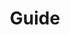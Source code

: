 ---
# This file is a template to document a new frontend template within the GOV.UK Publishing Design Guide website.
layout: frontend-template-documentation
sectionKey: Frontend templates

# Step 1: Duplicate and rename this file to the proposed frontend template you want to include in the Publishing Design Guide website.
# When duplicating and renaming this file use lowercase and replace any spaces with a dash (ie. -)

# Step 2: Set "eleventyExcludeFromCollections" to "false". This will ensure that the code snippet is commented out and a page will be display withinin the Publishing Design Guide.
eleventyExcludeFromCollections: false

# Step 3: Establish the relationship of this frontend template.
# The relationship between frontend templates will be demonstrated visually via levels on the left-hand navigation menu. For instance, "GitHub smart answers" is only revealed when the end-user selects "Smart answer" since "GitHub smart answers" a child template to the "Smart answer" frontend template.
eleventyNavigation:
  # If this frontend template is not associated with or a child to another frontend template, set the field below ("parent") to "Frontend templates"
  parent: Frontend templates

# Step 4: Input data points according to fields below to the best of your ability. Any fields without any data points will not be displayed on the website.

# Name of the frontend tempalte
# This is the name of the frontend template (ex. Homepage). It is required to display the title on the page, in the meta data, and in the left-hand navigation menu of the frontend templates page.
title: Guide

# Description of the frontend template
# This briefly describes what the frontend template is. It is required to display the description on the page, and in the <head> meta description.
description: Guides are designed to present complicated and long subjects by breaking them up into separate pages.

# Embedding the figma file of the frontend template
# This will display a Figma embed on the page.
# To add a Figma embed, copy only the URL within the embed snippet.
figmaLink: #Delete this comment before entering the Figma embed URL of the Figma representaiton of this frontend template.

# How the frontend template works
# Briefly descibe how this frontend template works. For instance, listing out what end-user can do on a page that uses this frontend template, as well as it's relation to other pages and its associated frontend templates on GOV.UK.
# You MUST wrap this in single quotation marks (ie. ' '), since markdown can be used to enter this information. To create a heading, use three hashes (ie. ###).
howItWorks:
  'Guides have multiple parts (or chapters). Each part has a title, a body and a slug.'

# Live examples of webpages that use this frontend template
# List out all the pages on GOV.UK that use this frontend template, by providing: (1) the title of the page, (2) the URL of the page, and (3) indicate whether the page is in Welsh in order for assistive technology to read out the page title correctly.
examples:
  # To add additional examples duplicate the the fields below (adhering to the formating) but increase the count by one integer.
  0:
    # Both title and link are REQUIRED in order for this information to render on the page.
    title: 'HMRC online services: sign in or set up an account'
    link: https://www.gov.uk/log-in-register-hmrc-online-services
    welsh:
      # Options on whether the webpage using this frontend template is in Welsh:
        # true = The webpage is in Welsh
        # false = The webpage is not in Welsh, but rather in English
      false
  1:
    # Both title and link are REQUIRED in order for this information to render on the page.
    title: 'Tax overpayments and underpayments'
    link: https://www.gov.uk/tax-overpayments-and-underpayments/if-youre-due-a-refund
    welsh:
      # Options on whether the webpage using this frontend template is in Welsh:
        # true = The webpage is in Welsh
        # false = The webpage is not in Welsh, but rather in English
      false
  2:
    # Both title and link are REQUIRED in order for this information to render on the page.
    title: 'Universal Credit'
    link: https://www.gov.uk/universal-credit
    welsh:
      # Options on whether the webpage using this frontend template is in Welsh:
        # true = The webpage is in Welsh
        # false = The webpage is not in Welsh, but rather in English
      false
    
# The Content Data (Production) URL this frontend template
# Filter the document type in content data and copy the URL in your browser's address bar.
contentDataLink: https://content-data.publishing.service.gov.uk/content?submitted=true&date_range=past-30-days&search_term=&document_type=guide&organisation_id=all

# How is this frontend template built
# This will display all the underlying technologies that make-up this template.
contentSchema:
  # The GOV.UK [browser extension](https://github.com/alphagov/govuk-browser-extension) can help indentify the content schema for this frontend template.
  title: guide
  link: https://docs.publishing.service.gov.uk/content-schemas/guide.html

contentType:
  # The GOV.UK [browser extension](https://github.com/alphagov/govuk-browser-extension) can help indentify the content type (also known as document type) for this frontend template.
  title: guide
  link: https://docs.publishing.service.gov.uk/document-types/guide.html

publishingApp:
  # The GOV.UK [browser extension](https://github.com/alphagov/govuk-browser-extension) can help indentify the publishing app associated with adding content to this frontend template.
  # Publishing app options:
    # collections publisher
    # contacts admin
    # content publisher
    # content tagger
    # local links manager
    # mainstream publisher
    # manuals publisher
    # maslow
    # service manual publisher
    # short url manager
    # special route publisher
    # specialist publisher
    # travel advice publisher
    # whitehall
  mainstream publisher

renderingApp:
  # The GOV.UK [browser extension](https://github.com/alphagov/govuk-browser-extension) can help indentify which rendering app is used to generate this frontend template.
  # Rendring app options:
    # collections
    # email alert frontend
    # feedback
    # finder frontend
    # frontend
    # government frontend
    # smart answers
    # static
  government frontend

# Components that make-up this frontend template
# List out all the components that make-up this frontend template, by (1) providing the name of the component, (2) a link to the documentation for said component, (3) how is this component generated on the page and (4) the associated publishing input fields within the publishing app.
components:
  # To add additional components duplicate the the fields below (adhering to the formating) but increase the count by one integer.
  0:
    # The componentName is REQUIRED in order for this information to be displayed on the page.
    componentName:
      # You MUST wrap this in single quotation marks (ie. ' '), since markdown can be used to enter this information.
      'Layout super navigation header'
    componentURL: https://components.publishing.service.gov.uk/component-guide/layout_super_navigation_header
    generated:
      # Options how said component is generated page:
        # auto = "Autogenerated in frontend template"
        # publisher = "Customized by publisher"
        # hardcode = "Hardcoded by developer"
      auto
    input:
      # You MUST wrap this in single quotation marks (ie. ' '), since markdown can be used to enter this information.
      #If this component can be generated by a publisher via a publihing app the delete this comment before entering that infomration.
  1:
    # The componentName is REQUIRED in order for this information to be displayed on the page.
    componentName:
      # You MUST wrap this in single quotation marks (ie. ' '), since markdown can be used to enter this information.
      'Breadcrumbs'
    componentURL: https://components.publishing.service.gov.uk/component-guide/breadcrumbs
    generated:
      # Options how said component is generated page:
        # auto = "Autogenerated in frontend template"
        # publisher = "Customized by publisher"
        # hardcode = "Hardcoded by developer"
      auto
    input:
      # You MUST wrap this in single quotation marks (ie. ' '), since markdown can be used to enter this information.
      'Tagging > Breadcrumbs'
  2:
    # The componentName is REQUIRED in order for this information to be displayed on the page.
    componentName:
      # You MUST wrap this in single quotation marks (ie. ' '), since markdown can be used to enter this information.
      'Page title'
    componentURL: https://components.publishing.service.gov.uk/component-guide/title
    generated:
      # Options how said component is generated page:
        # auto = "Autogenerated in frontend template"
        # publisher = "Customized by publisher"
        # hardcode = "Hardcoded by developer"
      publisher
    input:
      # You MUST wrap this in single quotation marks (ie. ' '), since markdown can be used to enter this information.
      'Title (required)'
  3:
    # The componentName is REQUIRED in order for this information to be displayed on the page.
    componentName:
      # You MUST wrap this in single quotation marks (ie. ' '), since markdown can be used to enter this information.
      'Contents list'
    componentURL: https://components.publishing.service.gov.uk/component-guide/contents_list
    generated:
      # Options how said component is generated page:
        # auto = "Autogenerated in frontend template"
        # publisher = "Customized by publisher"
        # hardcode = "Hardcoded by developer"
      publisher
    input:
      # You MUST wrap this in single quotation marks (ie. ' '), since markdown can be used to enter this information.
      'Parts'
  4:
    # The componentName is REQUIRED in order for this information to be displayed on the page.
    componentName:
      # You MUST wrap this in single quotation marks (ie. ' '), since markdown can be used to enter this information.
      'Heading'
    componentURL: https://components.publishing.service.gov.uk/component-guide/heading
    generated:
      # Options how said component is generated page:
        # auto = "Autogenerated in frontend template"
        # publisher = "Customized by publisher"
        # hardcode = "Hardcoded by developer"
      publisher
    input:
      # You MUST wrap this in single quotation marks (ie. ' '), since markdown can be used to enter this information.
      'Parts > Part[i] > Title'
  5:
    # The componentName is REQUIRED in order for this information to be displayed on the page.
    componentName:
      # You MUST wrap this in single quotation marks (ie. ' '), since markdown can be used to enter this information.
      'Govspeak content'
    componentURL: https://components.publishing.service.gov.uk/component-guide/govspeak
    generated:
      # Options how said component is generated page:
        # auto = "Autogenerated in frontend template"
        # publisher = "Customized by publisher"
        # hardcode = "Hardcoded by developer"
      publisher
    input:
      # You MUST wrap this in single quotation marks (ie. ' '), since markdown can be used to enter this information.
     'Parts > Part[i] > Body'
  6:
    # The componentName is REQUIRED in order for this information to be displayed on the page.
    componentName:
      # You MUST wrap this in single quotation marks (ie. ' '), since markdown can be used to enter this information.
      'Previous and next navigation'
    componentURL: https://components.publishing.service.gov.uk/component-guide/previous_and_next_navigation
    generated:
      # Options how said component is generated page:
        # auto = "Autogenerated in frontend template"
        # publisher = "Customized by publisher"
        # hardcode = "Hardcoded by developer"
      auto
    input:
      # You MUST wrap this in single quotation marks (ie. ' '), since markdown can be used to enter this information.
      #If this component can be generated by a publisher via a publihing app the delete this comment before entering that infomration.
  7:
    # The componentName is REQUIRED in order for this information to be displayed on the page.
    componentName:
      # You MUST wrap this in single quotation marks (ie. ' '), since markdown can be used to enter this information.
      '[Related navigation](https://components.publishing.service.gov.uk/component-guide/related_navigation) when displayed within [contextual footer](https://components.publishing.service.gov.uk/component-guide/contextual_footer)'
    componentURL: #If a URL is not entered in the  field above (componentName) then delete this comment before entering the URL of the documentation for said component.
    generated:
      # Options how said component is generated page:
        # auto = "Autogenerated in frontend template"
        # publisher = "Customized by publisher"
        # hardcode = "Hardcoded by developer"
     publisher
    input:
      # You MUST wrap this in single quotation marks (ie. ' '), since markdown can be used to enter this information.
      'Mainstream browse'
  8:
    # The componentName is REQUIRED in order for this information to be displayed on the page.
    componentName:
      # You MUST wrap this in single quotation marks (ie. ' '), since markdown can be used to enter this information.
      '[Related navigation](https://components.publishing.service.gov.uk/component-guide/related_navigation) when displayed within [contextual sidebar](https://components.publishing.service.gov.uk/component-guide/contextual_sidebar)'
    componentURL: #If a URL is not entered in the  field above (componentName) then delete this comment before entering the URL of the documentation for said component.
    generated:
      # Options how said component is generated page:
        # auto = "Autogenerated in frontend template"
        # publisher = "Customized by publisher"
        # hardcode = "Hardcoded by developer"
      publisher
    input:
      # You MUST wrap this in single quotation marks (ie. ' '), since markdown can be used to enter this information.
      'Related content items'
  9:
    # The componentName is REQUIRED in order for this information to be displayed on the page.
    componentName:
      # You MUST wrap this in single quotation marks (ie. ' '), since markdown can be used to enter this information.
      'Feedback'
    componentURL: https://components.publishing.service.gov.uk/component-guide/feedback
    generated:
      # Options how said component is generated page:
        # auto = "Autogenerated in frontend template"
        # publisher = "Customized by publisher"
        # hardcode = "Hardcoded by developer"
      auto
    input:
      # You MUST wrap this in single quotation marks (ie. ' '), since markdown can be used to enter this information.
      #If this component can be generated by a publisher via a publihing app the delete this comment before entering that infomration.
  10:
    # The componentName is REQUIRED in order for this information to be displayed on the page.
    componentName:
      # You MUST wrap this in single quotation marks (ie. ' '), since markdown can be used to enter this information.
      'Layout footer'
    componentURL: https://components.publishing.service.gov.uk/component-guide/layout_footer
    generated:
      # Options how said component is generated page:
        # auto = "Autogenerated in frontend template"
        # publisher = "Customized by publisher"
        # hardcode = "Hardcoded by developer"
      auto
    input:
      # You MUST wrap this in single quotation marks (ie. ' '), since markdown can be used to enter this information.
      #If this component can be generated by a publisher via a publihing app the delete this comment before entering that infomration.

# Evidence and insights for this frontend template
# List out all past documentation/supporting material with regards to or realted to this frontend template. It can include (1) past design documentation, (2) research findings, and (3) presentations.
insights:
  # To add additional insights duplicate the the fields below (adhering to the formating) but increase the count by one integer.
  0:
    # Both title and link are REQUIRED in order for this information to render on the page.
    date: May 28, 2024
    description:
      # You MUST wrap this in single quotation marks (ie. ' '), since markdown can be used to enter this information. To create a heading, use three hashes (ie. ###).
      'A spreadsheet outlining the total number of sessions in which any page from a guide was viewed.'
    title: 'Guides: Click-thru (any page in guide)'
    link: https://docs.google.com/spreadsheets/d/1nMZ4yU0wOhQtPwa78n4i8GKmMuCEYvQTVtKPPVCCbk0/edit?usp=sharing
    documentFormat: Google Sheets
  1:
    # Both title and link are REQUIRED in order for this information to render on the page.
    date: May 28, 2024
    description:
      # You MUST wrap this in single quotation marks (ie. ' '), since markdown can be used to enter this information. To create a heading, use three hashes (ie. ###).
      'Data shows how many sessions included any page from each chapter and then breaks down that figure by the number of sessions for each chapter within the guide.'
    title: 'Guides: usage across chapters'
    link: https://docs.google.com/spreadsheets/d/1lW8AJ1HbnFv06gkDB6OUGFPZjeXQbaECWW3t4AT2YPk/edit?gid=0#gid=0
    documentFormat: Google Sheets

# How to report an issue with this frontend template
# This will display instrucions on how to report an issue via GitHub.
# Consult with a developer to confirm the GitHub where the frontend template's codebase exists.
githubIssueLink: #Delete this comment before entering the URL of the page to create a new GitHub issue.

# Existing issues with this frontend template
# List of all the issues that are associated with this frontend template, (1) containing the title used to describe the issue on GitHub, and (2) the link to the GitHub issue itself.
issues:
  # To add additional issues duplicate the the fields below (adhering to the formating) but increase the count by one integer.
  0:
    # Both title and link are REQUIRED in order to display this information on the page.
    title: #Delete this comment before entering the title of the GitHub issue.
    link: #Delete this comment before entering the URL of the corresponding GitHub issue.
---